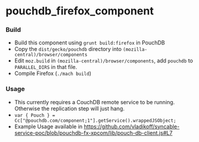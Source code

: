 pouchdb_firefox_component
=========================

### Build

* Build this component using `grunt build:firefox` in PouchDB
* Copy the `dist/gecko/pouchdb` directory into `(mozilla-central)/browser/components`
* Edit `moz.build` in  `(mozilla-central)/browser/components`, add `pouchdb` to `PARALLEL_DIRS` in that file.
* Compile Firefox (`./mach build`)


### Usage

* This currently requires a CouchDB remote service to be running. Otherwise the replication step will just hang.
* `var { Pouch } = Cc["@pouchdb.com/component;1"].getService().wrappedJSObject;`
* Example Usage available in https://github.com/vladikoff/syncable-service-poc/blob/pouchdb-fx-xpcom/lib/pouch-db-client.js#L7
